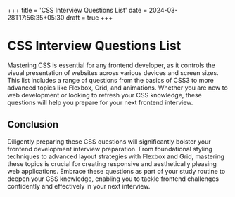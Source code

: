 +++
title = 'CSS Interview Questions List'
date = 2024-03-28T17:56:35+05:30
draft = true
+++

# CSS Interview Questions List

<p>Mastering CSS is essential for any frontend developer, as it controls the visual presentation of websites across various devices and screen sizes. This list includes a range of questions from the basics of CSS3 to more advanced topics like Flexbox, Grid, and animations. Whether you are new to web development or looking to refresh your CSS knowledge, these questions will help you prepare for your next frontend interview.</p>
<ul id="cssQuestionsList">
</ul>

<style>
ul#cssQuestionsList {
    list-style-type: decimal;
    padding: 0;
}

ul#cssQuestionsList li {
    margin-bottom: 10px;
    border: 1px solid #e5e5e5;
    padding: 7px 10px;
    border-radius: 5px;
}

ul#cssQuestionsList li:hover {
    border-color: #007bff;
    background-color: #f8f9fa;
    cursor: pointer;
}

ul#cssQuestionsList label {
    cursor: pointer;
}

ul#cssQuestionsList input[type="checkbox"] {
    margin-right: 8px;
    height: 16px;
    width: 16px;
    position: relative;
    top: 2px;
}
</style>

<script>
document.addEventListener('DOMContentLoaded', function () {
    const questions = [
        "What is CSS3 and how does it differ from previous versions of CSS?",
        "Can you explain what a CSS selector is and give examples of different types of selectors?",
        "Describe the box model in CSS?",
        "What is flexbox in css and what are the advantages of it?",
        "Explain the concept of CSS Grid and its benefits in web design.",
        "What are media queries, and how do they support responsive web design?",
        "Can you explain the difference between relative, fixed, absolute, and static positioning in CSS?",
        "What are pseudo-classes and pseudo-elements? Can you provide examples of how they are used?",
        "How can CSS3 transitions and animations enhance web page interactivity? Provide examples.",
        "What is the purpose of the opacity property in CSS3, and how does it differ from visibility?",
        "Describe how you can create rounded corners on elements using CSS3.",
        "Explain the use of the z-index property and how stacking context is formed.",
        "What are web fonts, and how can they be implemented in web design using CSS3?",
        "Can you explain the concept of CSS variables (custom properties) and provide an example of how they can be used?",
        "What is the significance of the box-sizing property, and how can it affect layout?",
        "How do you apply text and box shadows using CSS3? Provide examples.",
        "Describe the difference between inline-block and block display values.",
        "How can the @font-face rule be used in web design, and what are its limitations?",
        "What is the purpose of the border-image property, and how is it used?",
        "Explain the difference between gradients in CSS3 and how they can be applied to web elements.",
        "What are the advantages of using CSS3 animations over JavaScript animations?",
        "How does the calc() function work in CSS3, and can you provide an example of its use?",
        "What is the role of the viewport meta tag in responsive web design?",
        "How can you use CSS3 to create a responsive image gallery?"
    ];

    const listElement = document.getElementById('cssQuestionsList');

    questions.forEach((question, index) => {
        const listItem = document.createElement('li');
        const checkbox = document.createElement('input');
        const label = document.createElement('label');

        checkbox.type = 'checkbox';
        checkbox.id = `css-question-${index}`;
        checkbox.checked = localStorage.getItem(`css-question-${index}`) === 'true';
        checkbox.addEventListener('change', () => {
            localStorage.setItem(`css-question-${index}`, checkbox.checked);
        });

        label.htmlFor = `css-question-${index}`;
        label.textContent = question;

        listItem.appendChild(checkbox);
        listItem.appendChild(label);
        listElement.appendChild(listItem);
    });
});
</script>

## Conclusion

Diligently preparing these CSS questions will significantly bolster your frontend development interview preparation. From foundational styling techniques to advanced layout strategies with Flexbox and Grid, mastering these topics is crucial for creating responsive and aesthetically pleasing web applications. Embrace these questions as part of your study routine to deepen your CSS knowledge, enabling you to tackle frontend challenges confidently and effectively in your next interview.
